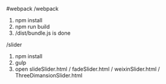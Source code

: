 #webpack
/webpack
1. npm install
2. npm run build
3. /dist/bundle.js is done

/slider
1. npm install
2. gulp
3. open slideSlider.html / fadeSlider.html / weixinSlider.html / ThreeDimansionSlider.html
